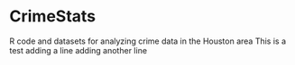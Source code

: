 # CrimeStats
R code and datasets for analyzing crime data in the Houston area
This is a test
adding a line
adding another line
